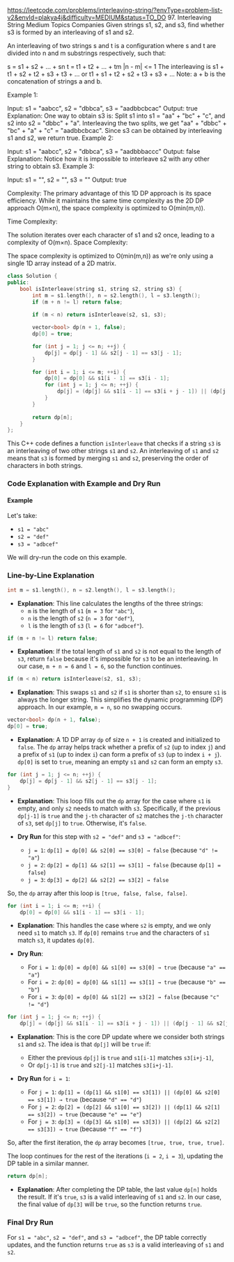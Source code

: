 https://leetcode.com/problems/interleaving-string/?envType=problem-list-v2&envId=plakya4j&difficulty=MEDIUM&status=TO_DO
97. Interleaving String
Medium
Topics
Companies
Given strings s1, s2, and s3, find whether s3 is formed by an interleaving of s1 and s2.

An interleaving of two strings s and t is a configuration where s and t are divided into n and m 
substrings
 respectively, such that:

s = s1 + s2 + ... + sn
t = t1 + t2 + ... + tm
|n - m| <= 1
The interleaving is s1 + t1 + s2 + t2 + s3 + t3 + ... or t1 + s1 + t2 + s2 + t3 + s3 + ...
Note: a + b is the concatenation of strings a and b.

 

Example 1:


Input: s1 = "aabcc", s2 = "dbbca", s3 = "aadbbcbcac"
Output: true
Explanation: One way to obtain s3 is:
Split s1 into s1 = "aa" + "bc" + "c", and s2 into s2 = "dbbc" + "a".
Interleaving the two splits, we get "aa" + "dbbc" + "bc" + "a" + "c" = "aadbbcbcac".
Since s3 can be obtained by interleaving s1 and s2, we return true.
Example 2:

Input: s1 = "aabcc", s2 = "dbbca", s3 = "aadbbbaccc"
Output: false
Explanation: Notice how it is impossible to interleave s2 with any other string to obtain s3.
Example 3:

Input: s1 = "", s2 = "", s3 = ""
Output: true

Complexity:
The primary advantage of this 1D DP approach is its space efficiency. While it maintains the same time complexity as the 2D DP approach O(m×n), the space complexity is optimized to O(min(m,n)).

Time Complexity:

The solution iterates over each character of s1 and s2 once, leading to a complexity of O(m×n).
Space Complexity:

The space complexity is optimized to O(min(m,n)) as we're only using a single 1D array instead of a 2D matrix.
```cpp
class Solution {
public:
    bool isInterleave(string s1, string s2, string s3) {
        int m = s1.length(), n = s2.length(), l = s3.length();
        if (m + n != l) return false;
        
        if (m < n) return isInterleave(s2, s1, s3);

        vector<bool> dp(n + 1, false);
        dp[0] = true;

        for (int j = 1; j <= n; ++j) {
            dp[j] = dp[j - 1] && s2[j - 1] == s3[j - 1];
        }

        for (int i = 1; i <= m; ++i) {
            dp[0] = dp[0] && s1[i - 1] == s3[i - 1];
            for (int j = 1; j <= n; ++j) {
                dp[j] = (dp[j] && s1[i - 1] == s3[i + j - 1]) || (dp[j - 1] && s2[j - 1] == s3[i + j - 1]);
            }
        }
        
        return dp[n];
    }
};
```
 This C++ code defines a function `isInterleave` that checks if a string `s3` is an interleaving of two other strings `s1` and `s2`. An interleaving of `s1` and `s2` means that `s3` is formed by merging `s1` and `s2`, preserving the order of characters in both strings.

### Code Explanation with Example and Dry Run

#### Example
Let's take:
- `s1 = "abc"`
- `s2 = "def"`
- `s3 = "adbcef"`

We will dry-run the code on this example.

### Line-by-Line Explanation

```cpp
int m = s1.length(), n = s2.length(), l = s3.length();
```
- **Explanation**: This line calculates the lengths of the three strings:
  - `m` is the length of `s1` (`m = 3` for `"abc"`),
  - `n` is the length of `s2` (`n = 3` for `"def"`),
  - `l` is the length of `s3` (`l = 6` for `"adbcef"`).

```cpp
if (m + n != l) return false;
```
- **Explanation**: If the total length of `s1` and `s2` is not equal to the length of `s3`, return `false` because it's impossible for `s3` to be an interleaving. In our case, `m + n = 6` and `l = 6`, so the function continues.

```cpp
if (m < n) return isInterleave(s2, s1, s3);
```
- **Explanation**: This swaps `s1` and `s2` if `s1` is shorter than `s2`, to ensure `s1` is always the longer string. This simplifies the dynamic programming (DP) approach. In our example, `m = n`, so no swapping occurs.

```cpp
vector<bool> dp(n + 1, false);
dp[0] = true;
```
- **Explanation**: A 1D DP array `dp` of size `n + 1` is created and initialized to `false`. The `dp` array helps track whether a prefix of `s2` (up to index `j`) and a prefix of `s1` (up to index `i`) can form a prefix of `s3` (up to index `i + j`). `dp[0]` is set to `true`, meaning an empty `s1` and `s2` can form an empty `s3`.

```cpp
for (int j = 1; j <= n; ++j) {
    dp[j] = dp[j - 1] && s2[j - 1] == s3[j - 1];
}
```
- **Explanation**: This loop fills out the `dp` array for the case where `s1` is empty, and only `s2` needs to match with `s3`. Specifically, if the previous `dp[j-1]` is `true` and the `j-th` character of `s2` matches the `j-th` character of `s3`, set `dp[j]` to `true`. Otherwise, it's `false`.

- **Dry Run** for this step with `s2 = "def"` and `s3 = "adbcef"`:
  - `j = 1`: `dp[1] = dp[0] && s2[0] == s3[0] → false` (because `"d" != "a"`)
  - `j = 2`: `dp[2] = dp[1] && s2[1] == s3[1] → false` (because `dp[1] = false`)
  - `j = 3`: `dp[3] = dp[2] && s2[2] == s3[2] → false`

So, the `dp` array after this loop is `[true, false, false, false]`.

```cpp
for (int i = 1; i <= m; ++i) {
    dp[0] = dp[0] && s1[i - 1] == s3[i - 1];
```
- **Explanation**: This handles the case where `s2` is empty, and we only need `s1` to match `s3`. If `dp[0]` remains `true` and the characters of `s1` match `s3`, it updates `dp[0]`.

- **Dry Run**:
  - For `i = 1`: `dp[0] = dp[0] && s1[0] == s3[0] → true` (because `"a" == "a"`)
  - For `i = 2`: `dp[0] = dp[0] && s1[1] == s3[1] → true` (because `"b" == "b"`)
  - For `i = 3`: `dp[0] = dp[0] && s1[2] == s3[2] → false` (because `"c" != "d"`)

```cpp
for (int j = 1; j <= n; ++j) {
    dp[j] = (dp[j] && s1[i - 1] == s3[i + j - 1]) || (dp[j - 1] && s2[j - 1] == s3[i + j - 1]);
```
- **Explanation**: This is the core DP update where we consider both strings `s1` and `s2`. The idea is that `dp[j]` will be `true` if:
  - Either the previous `dp[j]` is `true` and `s1[i-1]` matches `s3[i+j-1]`,
  - Or `dp[j-1]` is `true` and `s2[j-1]` matches `s3[i+j-1]`.

- **Dry Run** for `i = 1`:
  - For `j = 1`: `dp[1] = (dp[1] && s1[0] == s3[1]) || (dp[0] && s2[0] == s3[1]) → true` (because `"d" == "d"`)
  - For `j = 2`: `dp[2] = (dp[2] && s1[0] == s3[2]) || (dp[1] && s2[1] == s3[2]) → true` (because `"e" == "e"`)
  - For `j = 3`: `dp[3] = (dp[3] && s1[0] == s3[3]) || (dp[2] && s2[2] == s3[3]) → true` (because `"f" == "f"`)

So, after the first iteration, the `dp` array becomes `[true, true, true, true]`.

The loop continues for the rest of the iterations (`i = 2`, `i = 3`), updating the DP table in a similar manner.

```cpp
return dp[n];
```
- **Explanation**: After completing the DP table, the last value `dp[n]` holds the result. If it's `true`, `s3` is a valid interleaving of `s1` and `s2`. In our case, the final value of `dp[3]` will be `true`, so the function returns `true`.

### Final Dry Run

For `s1 = "abc"`, `s2 = "def"`, and `s3 = "adbcef"`, the DP table correctly updates, and the function returns `true` as `s3` is a valid interleaving of `s1` and `s2`.
